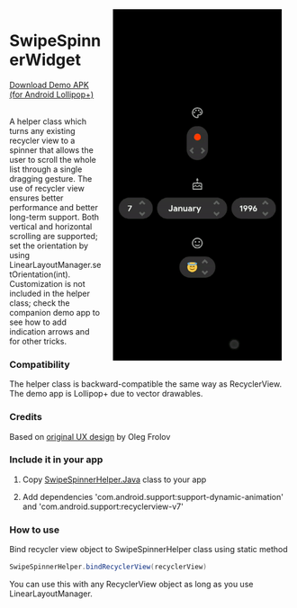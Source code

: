 <img src="/preview.gif" width="300" align="right" alt="SwipeSpinnerWidget demo" hspace="20">
<h1>SwipeSpinnerWidget</h1>
<a href="https://github.com/DarkionAvey/SwipeSpinnerWidget/blob/7cf7405b88329fed83e15261fb80f40dd4504e4d/app/release/app-release.apk?raw=true">Download Demo APK (for Android Lollipop+)</a><br/><br/>


<p>A helper class which turns any existing recycler view to a spinner that allows the user to scroll the whole list through a single
 dragging gesture. The use of recycler view ensures better performance and
 better long-term support.
 Both vertical and horizontal scrolling are supported;
 set the orientation by using LinearLayoutManager.setOrientation(int).
 Customization is not included in the helper class; check the companion demo app to see
how to add indication arrows and for other tricks.</p>
<h3>Compatibility</h3>
The helper class is backward-compatible the same way as RecyclerView. The demo app is Lollipop+ due to vector drawables.
<h3>Credits</h3>
Based on <a href="https://www.uplabs.com/posts/stepper-xvi">original UX design</a> by Oleg Frolov
<h3>Include it in your app</h3>
<ol>
 <li>
<p>Copy <a href="https://raw.githubusercontent.com/DarkionAvey/SwipeSpinnerWidget/master/app/src/main/java/net/darkion/swipespinner/SwipeSpinnerHelper.java">SwipeSpinnerHelper.Java</a> class to your app</p></li>
<li>Add dependencies 'com.android.support:support-dynamic-animation' and 'com.android.support:recyclerview-v7'</li>
</ol>
<h3>How to use</h3>
Bind recycler view object to SwipeSpinnerHelper class using static method
 
```java
SwipeSpinnerHelper.bindRecyclerView(recyclerView)
```
You can use this with any RecyclerView object as long as you use LinearLayoutManager.

